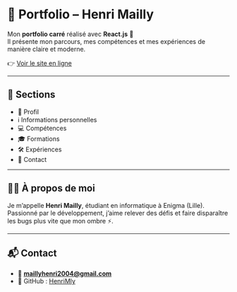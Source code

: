 # 📂 Portfolio – Henri Mailly

Mon **portfolio carré** réalisé avec **React.js** 🎨  
Il présente mon parcours, mes compétences et mes expériences de manière claire et moderne.  

👉 [Voir le site en ligne](https://portfolio-six-sigma-shsjri7jv0.vercel.app/)

---

## 🚀 Sections

- 👤 Profil  
- ℹ️ Informations personnelles  
- 💻 Compétences  
- 🎓 Formations  
- 🛠️ Expériences  
- 📩 Contact  

---

## 🧑‍💻 À propos de moi

Je m’appelle **Henri Mailly**, étudiant en informatique à Enigma (Lille).  
Passionné par le développement, j’aime relever des défis et faire disparaître les bugs plus vite que mon ombre ⚡.  

---

## 📬 Contact

- 📧 **maillyhenri2004@gmail.com**  
- 🐙 GitHub : [HenriMly](https://github.com/HenriMly)  
